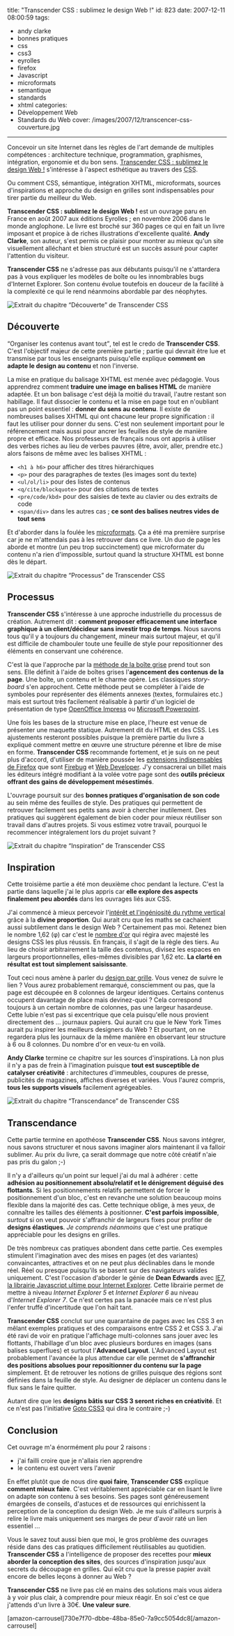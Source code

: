 title: "Transcender CSS : sublimez le design Web !"
id: 823
date: 2007-12-11 08:00:59
tags:
- andy clarke
- bonnes pratiques
- css
- css3
- eyrolles
- firefox
- Javascript
- microformats
- semantique
- standards
- xhtml
categories:
- Développement Web
- Standards du Web
cover: /images/2007/12/transcencer-css-couverture.jpg
---


Concevoir un site Internet dans les règles de l'art demande de multiples compétences : architecture technique, programmation, graphismes, intégration, ergonomie et du bon sens. [Transcender CSS : sublimez le design Web !](http://www.transcendingcss.com/) s'intéresse à l'aspect esthétique au travers des <acronym title="Cascading Style Sheet">CSS</acronym>.

Ou comment CSS, sémantique, intégration XHTML, microformats, sources d'inspirations et approche du design en grilles sont indispensables pour tirer partie du meilleur du Web.
<!--more-->
**Transcender CSS : sublimez le design Web !** est un ouvrage paru en France en août 2007 aux éditions Eyrolles ; en novembre 2006 dans le monde anglophone. Le livre est broché sur 360 pages ce qui en fait un livre imposant et propice à de riches illustrations d'excellente qualité. **Andy Clarke**, son auteur, s'est permis ce plaisir pour montrer au mieux qu'un site visuellement alléchant et bien structuré est un succès assuré pour capter l'attention du visiteur.

**Transcender CSS** ne s'adresse pas aux débutants puisqu'il ne s'attardera pas à vous expliquer les modèles de boîte ou les innombrables bugs d'Internet Explorer. Son contenu évolue toutefois en douceur de la facilité à la complexité ce qui le rend néanmoins abordable par des néophytes.

![Extrait du chapitre “Découverte” de Transcender CSS](/images/2007/12/transcencer-1-decouverte.jpg)

## Découverte

<q>Organiser les contenus avant tout</q>, tel est le credo de **Transcender CSS**. C'est l'objectif majeur de cette première partie ; partie qui devrait être lue et transmise par tous les enseignants puisqu'elle explique **comment on adapte le design au contenu** et non l'inverse.

La mise en pratique du balisage XHTML est menée avec pédagogie. Vous apprendrez comment **traduire une image en balises HTML** de manière adaptée. Et un bon balisage c'est déjà la moitié du travail, l'autre restant son habillage. Il faut dissocier le contenu et la mise en page tout en n'oubliant pas un point essentiel : **donner du sens au contenu**.
Il existe de nombreuses balises XHTML qui ont chacune leur propre signification : il faut les utiliser pour donner du sens. C'est non seulement important pour le référencement mais aussi pour ancrer les feuilles de style de manière propre et efficace. Nos professeurs de français nous ont appris à utiliser des verbes riches au lieu de verbes pauvres (être, avoir, aller, prendre etc.) alors faisons de même avec les balises XHTML :

*   `<h1 à h6>` pour afficher des titres hiérarchiques
*   `<p>` pour des paragraphes de textes (les images sont du texte)
*   `<ul/ol/li>` pour des listes de contenus
*   `<q/cite/blockquote>` pour des citations de textes
*   `<pre/code/kbd>` pour des saisies de texte au clavier ou des extraits de code
*   `<span/div>` dans les autres cas ; **ce sont des balises neutres vides de tout sens**

Et d'aborder dans la foulée les [microformats](https://oncletom.io/2007/07/31/semantique-microformats-internet/). Ça a été ma première surprise car je ne m'attendais pas à les retrouver dans ce livre. Un duo de page les aborde et montre (un peu trop succinctement) que microformater du contenu n'a rien d'impossible, surtout quand la structure XHTML est bonne dès le départ.

![Extrait du chapitre “Processus” de Transcender CSS](/images/2007/12/transcencer-2-processus.jpg)

## Processus

**Transcender CSS** s'intéresse à une approche industrielle du processus de création. Autrement dit : **comment proposer efficacement une interface graphique à un client/décideur sans investir trop de temps**. Nous savons tous qu'il y a toujours du changement, mineur mais surtout majeur, et qu'il est difficile de chambouler toute une feuille de style pour repositionner des éléments en conservant une cohérence.

C'est là que l'approche par la [méthode de la boîte grise](http://jasonsantamaria.com/archive/2004/05/24/grey_box_method.php) prend tout son sens. Elle définit à l'aide de boîtes grises l'**agencement des contenus de la page**. Une boîte, un contenu et le charme opère. Les classiques _story-board_ s'en approchent.
Cette méthode peut se compléter à l'aide de symboles pour représenter des éléments annexes (textes, formulaires etc.) mais est surtout très facilement réalisable à partir d'un logiciel de présentation de type [OpenOffice Impress](http://fr.openoffice.org/docs/impress.html) ou [Microsoft Powerpoint](http://office.microsoft.com/fr-fr/powerpoint/).

Une fois les bases de la structure mise en place, l'heure est venue de présenter une maquette statique. Autrement dit du HTML et des CSS. Les ajustements resteront possibles puisque la première partie du livre a expliqué comment mettre en œuvre une structure pérenne et libre de mise en forme.
**Transcender CSS** recommande fortement, et je suis on ne peut plus d'accord, d'utiliser de manière poussée les [extensions indispensables de Firefox](https://oncletom.io/2007/08/07/facebook-rock-your-firefox/) que sont [Firebug](https://addons.mozilla.org/fr/firefox/addon/1843) et [Web Developer](https://addons.mozilla.org/fr/firefox/addon/60).
J'y consacrerai un billet mais les éditeurs intégré modifiant à la volée votre page sont des **outils précieux offrant des gains de développement mésestimés**.

L'ouvrage poursuit sur des **bonnes pratiques d'organisation de son code** au sein même des feuilles de style. Des pratiques qui permettent de retrouver facilement ses petits sans avoir à chercher inutilement. Des pratiques qui suggèrent également de bien coder pour mieux réutiliser son travail dans d'autres projets. Si vous estimez votre travail, pourquoi le recommencer intégralement lors du projet suivant ?

![Extrait du chapitre “Inspiration” de Transcender CSS](/images/2007/12/transcencer-3-inspiration.jpg)

## Inspiration

Cette troisième partie a été mon deuxième choc pendant la lecture. C'est la partie dans laquelle j'ai le plus appris car **elle explore des aspects finalement peu abordés** dans les ouvrages liés aux CSS.

J'ai commencé à mieux percevoir l'[intérêt et l'ingéniosité du rythme vertical](http://www.biologeek.com/journal/index.php/l-importance-du-rythme-vertical-en-design-css) grâce à la **divine proportion**. Qui aurait cru que les maths se cachaient aussi subtilement dans le design Web ? Certainement pas moi. Retenez bien le nombre 1,62 (φ) car c'est le [nombre d'or](http://goldennumber.net/) qui régira avec majesté les designs CSS les plus réussis.
En français, il s'agit de la règle des tiers. Au lieu de choisir arbitrairement la taille des contenus, divisez les espaces en largeurs proportionnelles, elles-mêmes divisibles par 1,62 etc. **La clarté en résultat est tout simplement saisissante**.

Tout ceci nous amène à parler du [design par grille](http://subtraction.com/). Vous venez de suivre le lien ? Vous aurez probablement remarqué, consciemment ou pas, que la page est découpée en 8 colonnes de largeur identiques. Certains contenus occupent davantage de place mais devinez-quoi ? Cela correspond toujours à un certain nombre de colonnes, pas une largeur hasardeuse.
Cette lubie n'est pas si excentrique que cela puisqu'elle nous provient directement des ... journaux papiers. Qui aurait cru que le New York Times aurait pu inspirer les meilleurs designers du Web ? Et pourtant, on ne regardera plus les journaux de la même manière en observant leur structure à 6 ou 8 colonnes. Du nombre d'or en veux-tu en voilà.

**Andy Clarke** termine ce chapitre sur les sources d'inspirations. Là non plus il n'y a pas de frein à l'imagination puisque **tout est susceptible de catalyser créativité** : architectures d'immeubles, coupures de presse, publicités de magazines, affiches diverses et variées. Vous l'aurez compris, **tous les supports visuels** facilement agrégeables.

![Extrait du chapitre “Transcendance” de Transcender CSS](/images/2007/12/transcencer-4-transcendance.jpg)

## Transcendance

Cette partie termine en apothéose **Transcender CSS**. Nous savons intégrer, nous savons structurer et nous savons imaginer alors maintenant il va falloir sublimer. Au prix du livre, ça serait dommage que notre côté créatif n'aie pas pris du galon ;-)

Il n'y a d'ailleurs qu'un point sur lequel j'ai du mal à adhérer : cette **adhésion au positionnement absolu/relatif et le dénigrement déguisé des flottants**. Si les positionnements relatifs permettent de forcer le positionnement d'un bloc, c'est en revanche une solution beaucoup moins flexible dans la majorité des cas. Cette technique oblige, à mes yeux, de connaître les tailles des éléments à positionner. **C'est parfois impossible**, _surtout_ si on veut pouvoir s'affranchir de largeurs fixes pour profiter de **designs élastiques**.
_Je comprends néanmoins_ que c'est une pratique appréciable pour les designs en grilles.

De très nombreux cas pratiques abondent dans cette partie. Ces exemples stimulent l'imagination avec des mises en pages (et des variantes) convaincantes, attractives et on ne peut plus déclinables dans le monde réel. Réel ou presque puisqu'ils se basent sur des navigateurs valides uniquement.
C'est l'occasion d'aborder le génie de **Dean Edwards** avec [IE7, la librairie Javascript ultime pour Internet Explorer](http://dean.edwards.name/IE7/). Cette librairie permet de mettre à niveau _Internet Explorer 5_ et _Internet Explorer 6_ au niveau d'_Internet Explorer 7_. Ce n'est certes pas la panacée mais ce n'est plus l'enfer truffé d'incertitude que l'on haït tant.

**Transcender CSS** conclut sur une quarantaine de pages avec les CSS 3 en mêlant exemples pratiques et des comparaisons entre CSS 2 et CSS 3\. J'ai été ravi de voir en pratique l'affichage multi-colonnes sans jouer avec les flottants, l'habillage d'un bloc avec plusieurs bordures en images (sans balises superflues) et surtout l'**Advanced Layout**.
L'Advanced Layout est probablement l'avancée la plus attendue car elle permet de **s'affranchir des positions absolues pour repositionner du contenu sur la page** simplement. Et de retrouver les notions de grilles puisque des régions sont définies dans la feuille de style. Au designer de déplacer un contenu dans le flux sans le faire quitter.

Autant dire que les **designs bâtis sur CSS 3 seront riches en créativité**. Et ce n'est pas l'initiative [Goto CSS3](http://www.gotocss3.com/) qui dira le contraire ;-)

## Conclusion

Cet ouvrage m'a énormément plu pour 2 raisons :

*   j'ai failli croire que je n'allais rien apprendre
*   le contenu est ouvert vers l'avenir

En effet plutôt que de nous dire **quoi faire**, **Transcender CSS** explique **comment mieux faire**. C'est véritablement appréciable car en lisant le livre on adapte son contenu à ses besoins. Ses pages sont généreusement émargées de conseils, d'astuces et de ressources qui enrichissent la perception de la conception du design Web. Je me suis d'ailleurs surpris à relire le livre mais uniquement ses marges de peur d'avoir raté un lien essentiel ...

Vous le savez tout aussi bien que moi, le gros problème des ouvrages réside dans des cas pratiques difficilement réutilisables au quotidien. **Transcender CSS** a l'intelligence de proposer des recettes pour **mieux aborder la conception des sites**, des sources d'inspiration jusqu'aux secrets du découpage en grilles. Qui eût cru que la presse papier avait encore de belles leçons à donner au Web ?

**Transcender CSS** ne livre pas clé en mains des solutions mais vous aidera à y voir plus clair, à comprendre pour mieux réagir. En soi c'est ce que j'attends d'un livre à 30€. **Une valeur sure**.

[amazon-carrousel]730e7f70-dbbe-48ba-85e0-7a9cc5054dc8[/amazon-carrousel]